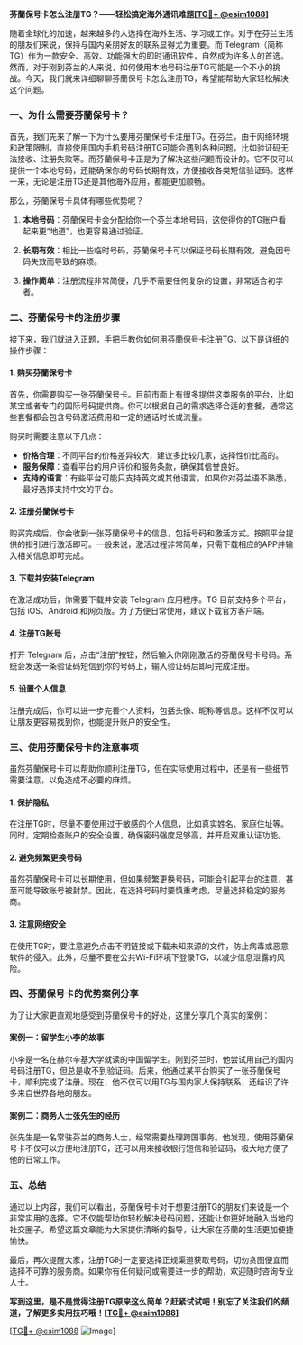 **芬蘭保号卡怎么注册TG？——轻松搞定海外通讯难题[[TG💪+ @esim1088](https://t.me/s/esim1088)]**

随着全球化的加速，越来越多的人选择在海外生活、学习或工作。对于在芬兰生活的朋友们来说，保持与国内亲朋好友的联系显得尤为重要。而 Telegram（简称TG）作为一款安全、高效、功能强大的即时通讯软件，自然成为许多人的首选。然而，对于刚到芬兰的人来说，如何使用本地号码注册TG可能是一个不小的挑战。今天，我们就来详细聊聊芬蘭保号卡怎么注册TG，希望能帮助大家轻松解决这个问题。

### 一、为什么需要芬蘭保号卡？

首先，我们先来了解一下为什么要用芬蘭保号卡注册TG。在芬兰，由于网络环境和政策限制，直接使用国内手机号码注册TG可能会遇到各种问题，比如验证码无法接收、注册失败等。而芬蘭保号卡正是为了解决这些问题而设计的。它不仅可以提供一个本地号码，还能确保你的号码长期有效，方便接收各类短信验证码。这样一来，无论是注册TG还是其他海外应用，都能更加顺畅。

那么，芬蘭保号卡具体有哪些优势呢？

1. **本地号码**：芬蘭保号卡会分配给你一个芬兰本地号码，这使得你的TG账户看起来更“地道”，也更容易通过验证。
   
2. **长期有效**：相比一些临时号码，芬蘭保号卡可以保证号码长期有效，避免因号码失效而导致的麻烦。

3. **操作简单**：注册流程非常简便，几乎不需要任何复杂的设置，非常适合初学者。

### 二、芬蘭保号卡的注册步骤

接下来，我们就进入正题，手把手教你如何用芬蘭保号卡注册TG。以下是详细的操作步骤：

#### 1. 购买芬蘭保号卡

首先，你需要购买一张芬蘭保号卡。目前市面上有很多提供这类服务的平台，比如某宝或者专门的国际号码提供商。你可以根据自己的需求选择合适的套餐，通常这些套餐都会包含号码激活费用和一定的通话时长或流量。

购买时需要注意以下几点：

- **价格合理**：不同平台的价格差异较大，建议多比较几家，选择性价比高的。
- **服务保障**：查看平台的用户评价和服务条款，确保其信誉良好。
- **支持的语言**：有些平台可能只支持英文或其他语言，如果你对芬兰语不熟悉，最好选择支持中文的平台。

#### 2. 注册芬蘭保号卡

购买完成后，你会收到一张芬蘭保号卡的信息，包括号码和激活方式。按照平台提供的指引进行激活即可。一般来说，激活过程非常简单，只需下载相应的APP并输入相关信息即可完成。

#### 3. 下载并安装Telegram

在激活成功后，你需要下载并安装 Telegram 应用程序。TG 目前支持多个平台，包括 iOS、Android 和网页版。为了方便日常使用，建议下载官方客户端。

#### 4. 注册TG账号

打开 Telegram 后，点击“注册”按钮，然后输入你刚刚激活的芬蘭保号卡号码。系统会发送一条验证码短信到你的号码上，输入验证码后即可完成注册。

#### 5. 设置个人信息

注册完成后，你可以进一步完善个人资料，包括头像、昵称等信息。这样不仅可以让朋友更容易找到你，也能提升账户的安全性。

### 三、使用芬蘭保号卡的注意事项

虽然芬蘭保号卡可以帮助你顺利注册TG，但在实际使用过程中，还是有一些细节需要注意，以免造成不必要的麻烦。

#### 1. 保护隐私

在注册TG时，尽量不要使用过于敏感的个人信息，比如真实姓名、家庭住址等。同时，定期检查账户的安全设置，确保密码强度足够高，并开启双重认证功能。

#### 2. 避免频繁更换号码

虽然芬蘭保号卡可以长期使用，但如果频繁更换号码，可能会引起平台的注意，甚至可能导致账号被封禁。因此，在选择号码时要慎重考虑，尽量选择稳定的服务商。

#### 3. 注意网络安全

在使用TG时，要注意避免点击不明链接或下载未知来源的文件，防止病毒或恶意软件的侵入。此外，尽量不要在公共Wi-Fi环境下登录TG，以减少信息泄露的风险。

### 四、芬蘭保号卡的优势案例分享

为了让大家更直观地感受到芬蘭保号卡的好处，这里分享几个真实的案例：

#### 案例一：留学生小李的故事

小李是一名在赫尔辛基大学就读的中国留学生。刚到芬兰时，他尝试用自己的国内号码注册TG，但总是收不到验证码。后来，他通过某平台购买了一张芬蘭保号卡，顺利完成了注册。现在，他不仅可以用TG与国内家人保持联系，还结识了许多来自世界各地的朋友。

#### 案例二：商务人士张先生的经历

张先生是一名常驻芬兰的商务人士，经常需要处理跨国事务。他发现，使用芬蘭保号卡不仅可以方便地注册TG，还可以用来接收银行短信和验证码，极大地方便了他的日常工作。

### 五、总结

通过以上内容，我们可以看出，芬蘭保号卡对于想要注册TG的朋友们来说是一个非常实用的选择。它不仅能帮助你轻松解决号码问题，还能让你更好地融入当地的社交圈子。希望这篇文章能为大家提供清晰的指导，让大家在芬蘭的生活更加便捷愉快。

最后，再次提醒大家，注册TG时一定要选择正规渠道获取号码，切勿贪图便宜而选择不可靠的服务商。如果你有任何疑问或需要进一步的帮助，欢迎随时咨询专业人士。

**写到这里，是不是觉得注册TG原来这么简单？赶紧试试吧！别忘了关注我们的频道，了解更多实用技巧哦！[[TG💪+ @esim1088](https://t.me/s/esim1088)]**

[[TG💪+ @esim1088](https://t.me/s/esim1088) ![Image](https://i.postimg.cc/4NQfJmqS/Snipaste-2025-05-13-00-14-12.png)]